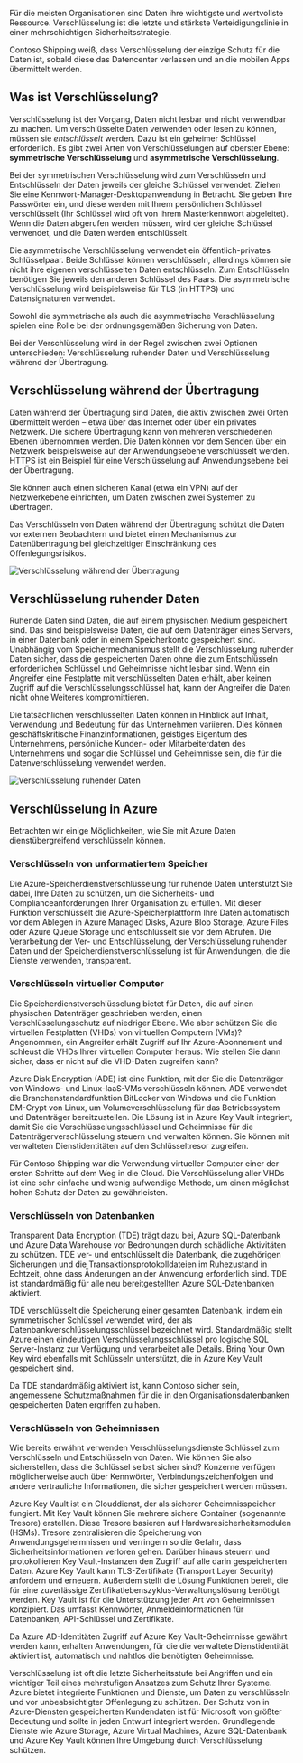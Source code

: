 Für die meisten Organisationen sind Daten ihre wichtigste und wertvollste Ressource. Verschlüsselung ist die letzte und stärkste Verteidigungslinie in einer mehrschichtigen Sicherheitsstrategie. 

Contoso Shipping weiß, dass Verschlüsselung der einzige Schutz für die Daten ist, sobald diese das Datencenter verlassen und an die mobilen Apps übermittelt werden.

## <a name="what-is-encryption"></a>Was ist Verschlüsselung?

Verschlüsselung ist der Vorgang, Daten nicht lesbar und nicht verwendbar zu machen. Um verschlüsselte Daten verwenden oder lesen zu können, müssen sie *entschlüsselt* werden. Dazu ist ein geheimer Schlüssel erforderlich. Es gibt zwei Arten von Verschlüsselungen auf oberster Ebene: **symmetrische Verschlüsselung** und **asymmetrische Verschlüsselung**.

Bei der symmetrischen Verschlüsselung wird zum Verschlüsseln und Entschlüsseln der Daten jeweils der gleiche Schlüssel verwendet. Ziehen Sie eine Kennwort-Manager-Desktopanwendung in Betracht. Sie geben Ihre Passwörter ein, und diese werden mit Ihrem persönlichen Schlüssel verschlüsselt (Ihr Schlüssel wird oft von Ihrem Masterkennwort abgeleitet). Wenn die Daten abgerufen werden müssen, wird der gleiche Schlüssel verwendet, und die Daten werden entschlüsselt.

Die asymmetrische Verschlüsselung verwendet ein öffentlich-privates Schlüsselpaar. Beide Schlüssel können verschlüsseln, allerdings können sie nicht ihre eigenen verschlüsselten Daten entschlüsseln. Zum Entschlüsseln benötigen Sie jeweils den anderen Schlüssel des Paars. Die asymmetrische Verschlüsselung wird beispielsweise für TLS (in HTTPS) und Datensignaturen verwendet.

Sowohl die symmetrische als auch die asymmetrische Verschlüsselung spielen eine Rolle bei der ordnungsgemäßen Sicherung von Daten. 

Bei der Verschlüsselung wird in der Regel zwischen zwei Optionen unterschieden: Verschlüsselung ruhender Daten und Verschlüsselung während der Übertragung.

## <a name="encryption-in-transit"></a>Verschlüsselung während der Übertragung

Daten während der Übertragung sind Daten, die aktiv zwischen zwei Orten übermittelt werden – etwa über das Internet oder über ein privates Netzwerk. Die sichere Übertragung kann von mehreren verschiedenen Ebenen übernommen werden. Die Daten können vor dem Senden über ein Netzwerk beispielsweise auf der Anwendungsebene verschlüsselt werden. HTTPS ist ein Beispiel für eine Verschlüsselung auf Anwendungsebene bei der Übertragung. 

Sie können auch einen sicheren Kanal (etwa ein VPN) auf der Netzwerkebene einrichten, um Daten zwischen zwei Systemen zu übertragen. 

Das Verschlüsseln von Daten während der Übertragung schützt die Daten vor externen Beobachtern und bietet einen Mechanismus zur Datenübertragung bei gleichzeitiger Einschränkung des Offenlegungsrisikos. 

<!--TODO: replace with final media which was submitted for Design-for-security-in-azure -->
![Verschlüsselung während der Übertragung](../media-COPIED-FROM-DESIGNFORSECURITY/encryption-in-transit.png)


## <a name="encryption-at-rest"></a>Verschlüsselung ruhender Daten

Ruhende Daten sind Daten, die auf einem physischen Medium gespeichert sind. Das sind beispielsweise Daten, die auf dem Datenträger eines Servers, in einer Datenbank oder in einem Speicherkonto gespeichert sind. Unabhängig vom Speichermechanismus stellt die Verschlüsselung ruhender Daten sicher, dass die gespeicherten Daten ohne die zum Entschlüsseln erforderlichen Schlüssel und Geheimnisse nicht lesbar sind. Wenn ein Angreifer eine Festplatte mit verschlüsselten Daten erhält, aber keinen Zugriff auf die Verschlüsselungsschlüssel hat, kann der Angreifer die Daten nicht ohne Weiteres kompromittieren.

Die tatsächlichen verschlüsselten Daten können in Hinblick auf Inhalt, Verwendung und Bedeutung für das Unternehmen variieren. Dies können geschäftskritische Finanzinformationen, geistiges Eigentum des Unternehmens, persönliche Kunden- oder Mitarbeiterdaten des Unternehmens und sogar die Schlüssel und Geheimnisse sein, die für die Datenverschlüsselung verwendet werden.

<!--TODO: replace with final media which was submitted for Design-for-security-in-azure -->
![Verschlüsselung ruhender Daten](../media-COPIED-FROM-DESIGNFORSECURITY/encryption-at-rest.png)

## <a name="encryption-on-azure"></a>Verschlüsselung in Azure

Betrachten wir einige Möglichkeiten, wie Sie mit Azure Daten dienstübergreifend verschlüsseln können.

### <a name="encrypt-raw-storage"></a>Verschlüsseln von unformatiertem Speicher

Die Azure-Speicherdienstverschlüsselung für ruhende Daten unterstützt Sie dabei, Ihre Daten zu schützen, um die Sicherheits- und Complianceanforderungen Ihrer Organisation zu erfüllen. Mit dieser Funktion verschlüsselt die Azure-Speicherplattform Ihre Daten automatisch vor dem Ablegen in Azure Managed Disks, Azure Blob Storage, Azure Files oder Azure Queue Storage und entschlüsselt sie vor dem Abrufen. Die Verarbeitung der Ver- und Entschlüsselung, der Verschlüsselung ruhender Daten und der Speicherdienstverschlüsselung ist für Anwendungen, die die Dienste verwenden, transparent.

### <a name="encrypt-virtual-machines"></a>Verschlüsseln virtueller Computer

Die Speicherdienstverschlüsselung bietet für Daten, die auf einen physischen Datenträger geschrieben werden, einen Verschlüsselungsschutz auf niedriger Ebene. Wie aber schützen Sie die virtuellen Festplatten (VHDs) von virtuellen Computern (VMs)? Angenommen, ein Angreifer erhält Zugriff auf Ihr Azure-Abonnement und schleust die VHDs Ihrer virtuellen Computer heraus: Wie stellen Sie dann sicher, dass er nicht auf die VHD-Daten zugreifen kann?

Azure Disk Encryption (ADE) ist eine Funktion, mit der Sie die Datenträger von Windows- und Linux-IaaS-VMs verschlüsseln können. ADE verwendet die Branchenstandardfunktion BitLocker von Windows und die Funktion DM-Crypt von Linux, um Volumeverschlüsselung für das Betriebssystem und Datenträger bereitzustellen. Die Lösung ist in Azure Key Vault integriert, damit Sie die Verschlüsselungsschlüssel und Geheimnisse für die Datenträgerverschlüsselung steuern und verwalten können. Sie können mit verwalteten Dienstidentitäten auf den Schlüsseltresor zugreifen.

Für Contoso Shipping war die Verwendung virtueller Computer einer der ersten Schritte auf dem Weg in die Cloud. Die Verschlüsselung aller VHDs ist eine sehr einfache und wenig aufwendige Methode, um einen möglichst hohen Schutz der Daten zu gewährleisten.

### <a name="encrypt-databases"></a>Verschlüsseln von Datenbanken

Transparent Data Encryption (TDE) trägt dazu bei, Azure SQL-Datenbank und Azure Data Warehouse vor Bedrohungen durch schädliche Aktivitäten zu schützen. TDE ver- und entschlüsselt die Datenbank, die zugehörigen Sicherungen und die Transaktionsprotokolldateien im Ruhezustand in Echtzeit, ohne dass Änderungen an der Anwendung erforderlich sind. TDE ist standardmäßig für alle neu bereitgestellten Azure SQL-Datenbanken aktiviert.

TDE verschlüsselt die Speicherung einer gesamten Datenbank, indem ein symmetrischer Schlüssel verwendet wird, der als Datenbankverschlüsselungsschlüssel bezeichnet wird. Standardmäßig stellt Azure einen eindeutigen Verschlüsselungsschlüssel pro logische SQL Server-Instanz zur Verfügung und verarbeitet alle Details. Bring Your Own Key wird ebenfalls mit Schlüsseln unterstützt, die in Azure Key Vault gespeichert sind.

Da TDE standardmäßig aktiviert ist, kann Contoso sicher sein, angemessene Schutzmaßnahmen für die in den Organisationsdatenbanken gespeicherten Daten ergriffen zu haben.

### <a name="encrypt-secrets"></a>Verschlüsseln von Geheimnissen

Wie bereits erwähnt verwenden Verschlüsselungsdienste Schlüssel zum Verschlüsseln und Entschlüsseln von Daten. Wie können Sie also sicherstellen, dass die Schlüssel selbst sicher sind? Konzerne verfügen möglicherweise auch über Kennwörter, Verbindungszeichenfolgen und andere vertrauliche Informationen, die sicher gespeichert werden müssen.

Azure Key Vault ist ein Clouddienst, der als sicherer Geheimnisspeicher fungiert. Mit Key Vault können Sie mehrere sichere Container (sogenannte Tresore) erstellen. Diese Tresore basieren auf Hardwaresicherheitsmodulen (HSMs). Tresore zentralisieren die Speicherung von Anwendungsgeheimnissen und verringern so die Gefahr, dass Sicherheitsinformationen verloren gehen. Darüber hinaus steuern und protokollieren Key Vault-Instanzen den Zugriff auf alle darin gespeicherten Daten. Azure Key Vault kann TLS-Zertifikate (Transport Layer Security) anfordern und erneuern. Außerdem stellt die Lösung Funktionen bereit, die für eine zuverlässige Zertifikatlebenszyklus-Verwaltungslösung benötigt werden. Key Vault ist für die Unterstützung jeder Art von Geheimnissen konzipiert. Das umfasst Kennwörter, Anmeldeinformationen für Datenbanken, API-Schlüssel und Zertifikate.

Da Azure AD-Identitäten Zugriff auf Azure Key Vault-Geheimnisse gewährt werden kann, erhalten Anwendungen, für die die verwaltete Dienstidentität aktiviert ist, automatisch und nahtlos die benötigten Geheimnisse.

Verschlüsselung ist oft die letzte Sicherheitsstufe bei Angriffen und ein wichtiger Teil eines mehrstufigen Ansatzes zum Schutz Ihrer Systeme. Azure bietet integrierte Funktionen und Dienste, um Daten zu verschlüsseln und vor unbeabsichtigter Offenlegung zu schützen. Der Schutz von in Azure-Diensten gespeicherten Kundendaten ist für Microsoft von größter Bedeutung und sollte in jeden Entwurf integriert werden. Grundlegende Dienste wie Azure Storage, Azure Virtual Machines, Azure SQL-Datenbank und Azure Key Vault können Ihre Umgebung durch Verschlüsselung schützen.